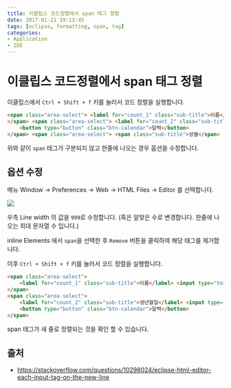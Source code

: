 ```yaml
---
title: 이클립스 코드정렬에서 span 태그 정렬
date: 2017-01-21 19:13:45
tags: [eclipse, formatting, span, tag]
categories:
- Application
- IDE
---
```


# 이클립스 코드정렬에서 span 태그 정렬

이클립스에서 `Ctrl + Shift + f` 키를 눌러서 코드 정렬을 실행합니다.

```html
<span class="area-select"> <label for="count_1" class="sub-title">이름</label> <input type="text" title="이름 입력" id="name" name="name" class="sub-box">
</span> <span class="area-select"> <label for="count_2" class="sub-title">생년월일</label> <input type="text" title="생년월일 입력" placeholder="선택하세요" name="birth" id="birth" class="txt-calendar sub-box datepicker2">
	<button type="button" class="btn-calendar">달력</button>
</span> <span class="area-select"> <span class="sub-title">성별</span>
```

위와 같이 `span` 태그가 구분되지 않고 한줄에 나오는 경우 옵션을 수정합니다.

## 옵션 수정

메뉴 Window -> Preferences -> Web -> HTML Files -> Editor 를 선택합니다.

![](https://goo.gl/vm7V5Y)

우측 Line width 의 값을 `999`로 수정합니다. (혹은 알맞은 수로 변경합니다. 한줄에 나오는 최대 문자열 수 입니다.)

inline Elements 에서 `span`을 선택한 후 `Remove` 버튼을 클릭하여 해당 태그를 제거합니다.

이후 `Ctrl + Shift + f` 키를 눌러서 코드 정렬을 실행합니다.

```html
<span class="area-select">
	<label for="count_1" class="sub-title">이름</label> <input type="text" title="이름 입력" id="name" name="name" class="sub-box">
</span>
<span class="area-select">
	<label for="count_2" class="sub-title">생년월일</label> <input type="text" title="생년월일 입력" placeholder="선택하세요" name="birth" id="birth" class="txt-calendar sub-box datepicker2">
	<button type="button" class="btn-calendar">달력</button>
</span>
```

span 태그가 새 줄로 정렬되는 것을 확인 할 수 있습니다.



## 출처

- https://stackoverflow.com/questions/10298024/eclipse-html-editor-each-input-tag-on-the-new-line
